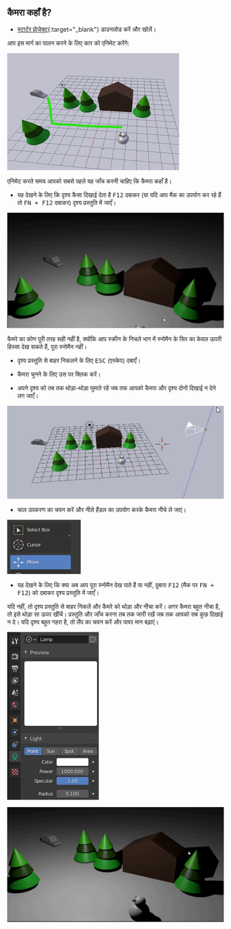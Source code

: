 ## कैमरा कहाँ है?

+ [स्टार्टर प्रोजेक्ट](resources/snow-scene-starter.blend){:target="_blank"} डाउनलोड करें और खोलें।

आप इस मार्ग का पालन करने के लिए कार को एनिमेट करेंगे:

![कार मार्ग](images/blender-proper-car-route.png)

एनिमेट करते समय आपको सबसे पहले यह जाँच करनी चाहिए कि कैमरा कहाँ है।

+ यह देखने के लिए कि दृश्य कैसा दिखाई देता है <kbd>F12</kbd> दबाकर (या यदि आप मैक का उपयोग कर रहे हैं तो <kbd>FN + F12</kbd> दबाकर) दृश्य प्रस्तुति में जाएँ।

![प्रारंभिक प्रस्तुति](images/blender-initial-render.png)

कैमरे का कोण पूरी तरह सही नहीं है, क्योंकि आप स्क्रीन के निचले भाग में स्नोमैन के सिर का केवल ऊपरी हिस्सा देख सकते हैं, पूरा स्नोमैन नहीं।

+ दृश्य प्रस्तुति से बाहर निकलने के लिए <kbd>ESC</kbd> (एस्केप) दबाएँ।

+ कैमरा चुनने के लिए उस पर क्लिक करें।

+ अपने दृश्य को तब तक थोड़ा-थोड़ा घुमाते रहें जब तक आपको कैमरा और दृश्य दोनों दिखाई न देने लग जाएँ।

![कैमरे को चलाएँ](images/blender-snowscene-move-camera.png)

+ चाल उपकरण का चयन करें और नीले हैंडल का उपयोग करके कैमरा नीचे ले जाएं।

![चलने के लिए प्रयुक्त उपकरण](images/blender-move-tool.png)

+ यह देखने के लिए कि क्या अब आप पूरा स्नोमैन देख पाते हैं या नहीं, दुबारा <kbd>F12</kbd> (मैक पर <kbd>FN + F12</kbd>) को दबाकर दृश्य प्रस्तुति में जाएँ।

यदि नहीं, तो दृश्य प्रस्तुति से बाहर निकलें और कैमरे को थोड़ा और नीचा करें। अगर कैमरा बहुत नीचा है, तो इसे थोड़ा सा ऊपर खींचें। प्रस्तुति और जाँच करना तब तक जारी रखें जब तक आपको सब कुछ दिखाई न दे। यदि दृश्य बहुत गहरा है, तो लैंप का चयन करें और पावर मान बढ़ाएं।

![दीपक शक्ति](images/blender-lamp-power.png)

![अंतिम प्रस्तुति](images/blender-final-render.png)